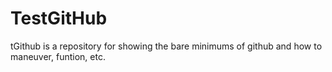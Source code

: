 # TestGitHub
tGithub is a repository for showing the bare minimums of github and how to maneuver, funtion, etc.
